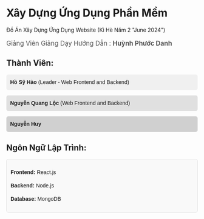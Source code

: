 # Xây Dựng Ứng Dụng Phần Mềm 

Đồ Án Xây Dựng Ứng Dụng Website (Kì Hè Năm 2 "June 2024")

<p style="font-size: 1.2em; color: #555;">
  Giảng Viên Giảng Dạy Hướng Dẫn : <b>Huỳnh Phước Danh</b>
</p>

## Thành Viên:
<div style="font-family: Arial, sans-serif; line-height: 1.5;">

  <p style="background-color: #f0f0f0; padding: 10px; border-radius: 5px;">
    <strong>Hồ Sỹ Hào</strong> (Leader - Web Frontend and Backend)
  </p>

  <p style="background-color: #e0e0e0; padding: 10px; border-radius: 5px;">
    <strong>Nguyễn Quang Lộc</strong> (Web Frontend and Backend)
  </p>

  <p style="background-color: #d0d0d0; padding: 10px; border-radius: 5px;">
    <strong>Nguyễn Huy</strong>
  </p>

</div>

## Ngôn Ngữ Lập Trình:

<div style="font-family: Arial, sans-serif; line-height: 1.5; padding: 10px; border-radius: 5px; background-color: #f9f9f9; border: 1px solid #ddd;">
  <p><strong>Frontend:</strong> React.js</p>
  <p><strong>Backend:</strong> Node.js</p>
  <p><strong>Database:</strong> MongoDB</p>
</div>
